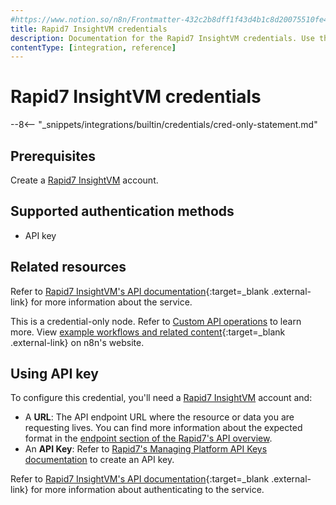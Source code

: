 ```yaml
---
#https://www.notion.so/n8n/Frontmatter-432c2b8dff1f43d4b1c8d20075510fe4
title: Rapid7 InsightVM credentials
description: Documentation for the Rapid7 InsightVM credentials. Use these credentials to authenticate Rapid7 InsightVm in n8n, a workflow automation platform.
contentType: [integration, reference]
---
```


# Rapid7 InsightVM credentials

--8<-- "_snippets/integrations/builtin/credentials/cred-only-statement.md"

## Prerequisites

Create a [Rapid7 InsightVM](https://www.rapid7.com/products/insightvm/) account.

## Supported authentication methods

* API key

## Related resources

Refer to [Rapid7 InsightVM's API documentation](https://help.rapid7.com/insightvm/en-us/api/integrations.html){:target=_blank .external-link} for more information about the service.

This is a credential-only node. Refer to [Custom API operations](/integrations/custom-operations/) to learn more. View [example workflows and related content](https://n8n.io/integrations/rapid7-insight-platform/){:target=_blank .external-link} on n8n's website.

## Using API key

To configure this credential, you'll need a [Rapid7 InsightVM](https://www.rapid7.com/products/insightvm/) account and:

* A **URL**: The API endpoint URL where the resource or data you are requesting lives. You can find more information about the expected format in the [endpoint section of the Rapid7's API overview](https://docs.rapid7.com/insight/api-overview/#endpoint).
* An **API Key**: Refer to [Rapid7's Managing Platform API Keys documentation](https://docs.rapid7.com/insight/managing-platform-api-keys/) to create an API key.

Refer to [Rapid7 InsightVM's API documentation](https://help.rapid7.com/insightvm/en-us/api/integrations.html){:target=_blank .external-link} for more information about authenticating to the service.
